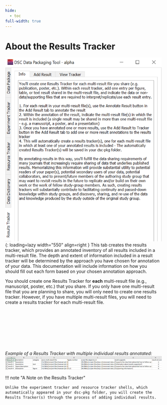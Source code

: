 ```yaml
---
hide:
  - toc
full-width: true
---
```


# About the Results Tracker

![](../app-screenshots/results-track-first.PNG){: loading=lazy width="550" align=right } This tab creates the results tracker, which provides an annotated inventory of all results included in a multi-result file. The depth and extent of information included in a result tracker will be determined by the approach you have chosen for annotation of your data. This documentation will include information on how you should fill out each form based on your chosen annotation approach.

You should create one Results Tracker for **each** multi-result file (e.g., manuscript, poster, etc.) that you share. If you only have one multi-result file that you are planning to share, you will only need to create one results tracker. However, if you have multiple multi-result files, you will need to create a results tracker for each multi-result file.

<br><br><br><br><br><br><br>


*Example of a Results Tracker with multiple individual results annotated:*
![](../app-screenshots/results-track-ex.PNG)


!!! note "A Note on the Results Tracker"

    Unlike the experiment tracker and resource tracker shells, which automatically appeared in your dsc-pkg folder, you will create the Results Tracker(s) through the process of adding individual results.

